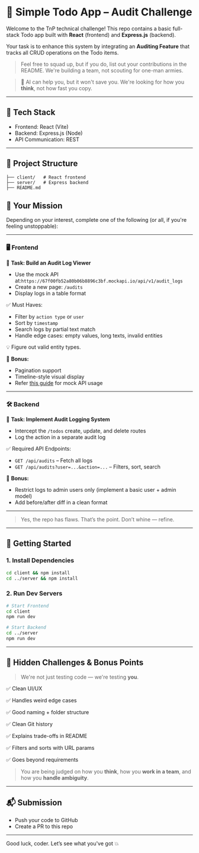 # 📝 Simple Todo App – Audit Challenge

Welcome to the TnP technical challenge! This repo contains a basic full-stack Todo app built with **React** (frontend) and **Express.js** (backend).

Your task is to enhance this system by integrating an **Auditing Feature** that tracks all CRUD operations on the Todo items.

> Feel free to squad up, but if you do, list out your contributions in the README. We're building a team, not scouting for one-man armies.

> 🧠 AI can help you, but it won't save you. We're looking for how you **think**, not how fast you copy.

---

## 🔧 Tech Stack

- Frontend: React (Vite)
- Backend: Express.js (Node)
- API Communication: REST

---

## 📂 Project Structure

```
├── client/   # React frontend 
├── server/   # Express backend 
├── README.md 
```

## 🎯 Your Mission

Depending on your interest, complete one of the following (or all, if you're feeling unstoppable):

---

### 🖥️ Frontend

📌 **Task: Build an Audit Log Viewer**

- Use the mock API at:`https://67f00fb52a80b06b8896c3bf.mockapi.io/api/v1/audit_logs`
- Create a new page: `/audits`
- Display logs in a table format

✅ Must Haves:

- Filter by `action type` or `user`
- Sort by `timestamp`
- Search logs by partial text match
- Handle edge cases: empty values, long texts, invalid entities

💡 Figure out valid entity types.

🎁 **Bonus:**

- Pagination support
- Timeline-style visual display
- Refer [this guide](https://github.com/mockapi-io/docs/wiki/Quick-start-guide#generating-data) for mock API usage

---

### 🛠️ Backend

📌 **Task: Implement Audit Logging System**

- Intercept the `/todos` create, update, and delete routes
- Log the action in a separate audit log

✅ Required API Endpoints:

- `GET /api/audits` – Fetch all logs
- `GET /api/audits?user=...&action=...` – Filters, sort, search

🎁 **Bonus:**

- Restrict logs to admin users only (implement a basic user + admin model)
- Add before/after diff in a clean format

---

> Yes, the repo has flaws. That’s the point. Don’t whine — refine.

---

## 🚀 Getting Started

### 1. Install Dependencies

```bash
cd client && npm install
cd ../server && npm install
```

### 2. Run Dev Servers

```bash
# Start Frontend
cd client
npm run dev

# Start Backend
cd ../server
npm run dev
```

---

## 🧠 Hidden Challenges & Bonus Points

> We're not just testing code — we're testing **you**.

✅ Clean UI/UX

✅ Handles weird edge cases

✅ Good naming + folder structure

✅ Clean Git history

✅ Explains trade-offs in README

✅ Filters and sorts with URL params

✅ Goes beyond requirements


> You are being judged on how you **think**, how you **work in a team**, and how you **handle ambiguity**.

---

## 📬 Submission

- Push your code to GitHub
- Create a PR to this repo

---

Good luck, coder. Let’s see what you've got 💥
